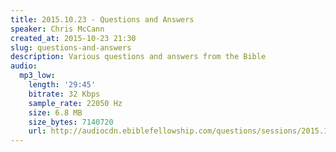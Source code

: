 ```yaml
---
title: 2015.10.23 - Questions and Answers
speaker: Chris McCann
created_at: 2015-10-23 21:30
slug: questions-and-answers
description: Various questions and answers from the Bible
audio:
  mp3_low:
    length: '29:45'
    bitrate: 32 Kbps
    sample_rate: 22050 Hz
    size: 6.8 MB
    size_bytes: 7140720
    url: http://audiocdn.ebiblefellowship.com/questions/sessions/2015.10.23_McCann_-_Questions_and_Answers.mp3
---
```

